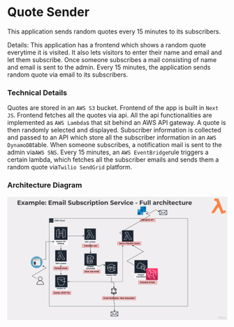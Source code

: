 # Quote Sender

This application sends random quotes every 15 minutes to its subscribers.

Details: This application has a frontend which shows a random quote everytime it is visited.
It also lets visitors to enter their name and email and let them subscribe. Once someone subscribes
a mail consisting of name and email is sent to the admin. Every 15 minutes, the application sends
random quote via email to its subscribers.

### Technical Details

Quotes are stored in an `AWS S3` bucket. Frontend of the app is built in `Next JS`. Frontend fetches all the quotes
via api. All the api functionalities are implemented as `AWS Lambda`s that sit behind an AWS API gateway. A quote
is then randomly selected and displayed. Subscriber information is collected and passed to an API which store all
the subscriber information in an `AWS DynamoDB`table. When someone subscribes, a notification mail is sent to the
admin via`AWS SNS`. Every 15 minutes, an `AWS EventBridge`rule triggers a certain lambda, which fetches all the
subscriber emails and sends them a random quote via`Twilio SendGrid` platform.

### Architecture Diagram

![alt text](https://github.com/letsgoforitanik/quote-sender-sls/blob/master/arch-diagram.png)
